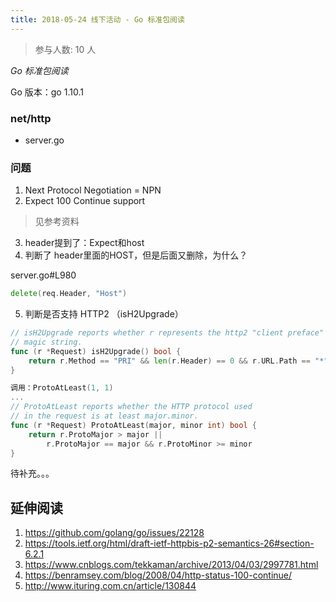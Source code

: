 ```yaml
---
title: 2018-05-24 线下活动 - Go 标准包阅读
---
```

>参与人数: 10 人

*Go 标准包阅读*

Go 版本：go 1.10.1

### net/http

- server.go

### 问题

1. Next Protocol Negotiation = NPN
2. Expect 100 Continue support

>见参考资料

3. header提到了：Expect和host
4. 判断了 header里面的HOST，但是后面又删除，为什么？

server.go#L980

```go	
delete(req.Header, "Host")
```

5. 判断是否支持 HTTP2 （isH2Upgrade）

```go
// isH2Upgrade reports whether r represents the http2 "client preface"
// magic string.
func (r *Request) isH2Upgrade() bool {
	return r.Method == "PRI" && len(r.Header) == 0 && r.URL.Path == "*" && r.Proto == "HTTP/2.0"
}
```

```go
调用：ProtoAtLeast(1, 1)
...
// ProtoAtLeast reports whether the HTTP protocol used
// in the request is at least major.minor.
func (r *Request) ProtoAtLeast(major, minor int) bool {
	return r.ProtoMajor > major ||
		r.ProtoMajor == major && r.ProtoMinor >= minor
}
```

待补充。。。

## 延伸阅读

1. https://github.com/golang/go/issues/22128
2. https://tools.ietf.org/html/draft-ietf-httpbis-p2-semantics-26#section-6.2.1
3. https://www.cnblogs.com/tekkaman/archive/2013/04/03/2997781.html
4. https://benramsey.com/blog/2008/04/http-status-100-continue/
5. http://www.ituring.com.cn/article/130844


